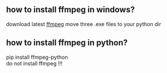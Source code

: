 ## how to install ffmpeg in windows?
download latest [ffmpeg](https://github.com/BtbN/FFmpeg-Builds/releases)
move three .exe files to your python dir

## how to install ffmpeg in python?
pip install ffmpeg-python <br>
do not install ffmpeg !!!